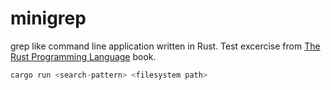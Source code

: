 # minigrep
grep like command line application written in Rust. Test excercise from [The Rust Programming Language](https://doc.rust-lang.org/book/title-page.html) book.

```rust
cargo run <search-pattern> <filesystem path>
```
